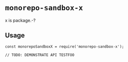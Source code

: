 # `monorepo-sandbox-x`

x is package.-?

## Usage

```
const monorepoSandboxX = require('monorepo-sandbox-x');

// TODO: DEMONSTRATE API TESTFOO
```
